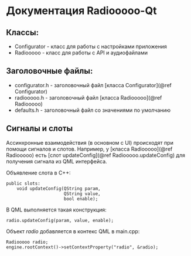 # Документация Radiooooo-Qt

## Классы:
- Configurator - класс для работы с настройками приложения
- Radiooooo - класс для работы с API и аудиофайлами

## Заголовочные файлы:
- configurator.h - заголовочный файл [класса Configurator](@ref Configurator)
- radiooooo.h - заголовочный файл [класса Radiooooo](@ref Radiooooo)
- defaults.h - заголовочный файл со значениями по умолчанию

## Сигналы и слоты
Ассинхронные взаимодействия (в основном с UI) происходят при помощи сигналов и слотов.
Например, у [класса Radiooooo](@ref Radiooooo) есть [слот updateConfig](@ref Radiooooo.updateConfig) для получения сигнала из QML интерфейса.

Объявление слота в C++:

    public slots:
        void updateConfig(QString param,
                          QString value,
                          bool enable);

В QML выполняется такая конструкция:

    radio.updateConfig(param, value, enable);

Объект *radio* добавляется в контекс QML в main.cpp:

    Radiooooo radio;
    engine.rootContext()->setContextProperty("radio", &radio);
